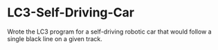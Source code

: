 # LC3-Self-Driving-Car
Wrote the LC3 program for a self-driving robotic car that would follow a single black line on a given track.
